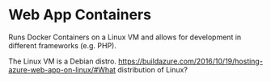 # Web App Containers
Runs Docker Containers on a Linux VM and allows for development in different frameworks (e.g. PHP).

The Linux VM is a Debian distro. https://buildazure.com/2016/10/19/hosting-azure-web-app-on-linux/#What distribution of Linux?
